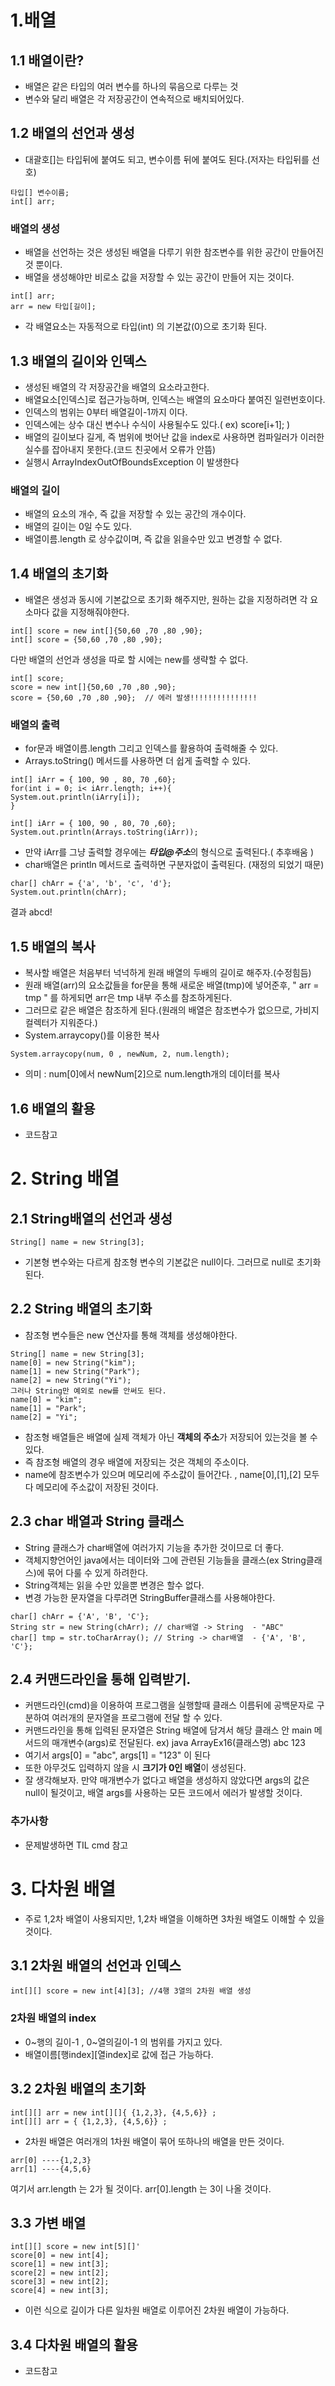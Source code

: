 # 1.배열
## 1.1 배열이란?
+ 배열은 같은 타입의 여러 변수를 하나의 묶음으로 다루는 것
+ 변수와 달리 배열은 각 저장공간이 연속적으로 배치되어있다.

## 1.2 배열의 선언과 생성
+ 대괄호[]는 타입뒤에 붙여도 되고, 변수이름 뒤에 붙여도 된다.(저자는 타입뒤를 선호)
```
타입[] 변수이름;
int[] arr;
```
### 배열의 생성
+ 배열을 선언하는 것은 생성된 배열을 다루기 위한 참조변수를 위한 공간이 만들어진것 뿐이다. 
+ 배열을 생성해야만 비로소 값을 저장할 수 있는 공간이 만들어 지는 것이다.
```
int[] arr;
arr = new 타입[길이];
```
+ 각 배열요소는 자동적으로 타입(int) 의 기본값(0)으로 초기화 된다.

## 1.3 배열의 길이와 인덱스
+ 생성된 배열의 각 저장공간을 배열의 요소라고한다.
+ 배열요소[인덱스]로 접근가능하며, 인덱스는 배열의 요소마다 붙여진 일련번호이다.
+ 인덱스의 범위는 0부터 배열길이-1까지 이다.
+ 인덱스에는 상수 대신 변수나 수식이 사용될수도 있다.( ex) score[i+1]; )
+ 배열의 길이보다 길게, 즉 범위에 벗어난 값을 index로 사용하면 컴파일러가 이러한 실수를 잡아내지 못한다.(코드 친곳에서 오류가 안뜸)
+ 실행시 ArrayIndexOutOfBoundsException 이 발생한다

### 배열의 길이
+ 배열의 요소의 개수, 즉 값을 저장할 수 있는 공간의 개수이다.
+ 배열의 길이는 0일 수도 있다.
+ 배열이름.length 로 상수값이며, 즉 값을 읽을수만 있고 변경할 수 없다.

## 1.4 배열의 초기화
+ 배열은 생성과 동시에 기본값으로 초기화 해주지만, 원하는 값을 지정하려면 각 요소마다 값을 지정해줘야한다.
```
int[] score = new int[]{50,60 ,70 ,80 ,90};
int[] score = {50,60 ,70 ,80 ,90};
```
다만 배열의 선언과 생성을 따로 할 시에는 new를 생략할 수 없다.
```
int[] score;
score = new int[]{50,60 ,70 ,80 ,90};
score = {50,60 ,70 ,80 ,90};  // 에러 발생!!!!!!!!!!!!!!!
```
### 배열의 출력
+ for문과 배열이름.length 그리고 인덱스를 활용하여 출력해줄 수 있다.
+ Arrays.toString() 메서드를 사용하면 더 쉽게 출력할 수 있다.
```
int[] iArr = { 100, 90 , 80, 70 ,60};
for(int i = 0; i< iArr.length; i++){
System.out.println(iArry[i]);
}
```
```
int[] iArr = { 100, 90 , 80, 70 ,60};
System.out.println(Arrays.toString(iArr));
```
+ 만약 iArr를 그냥 출력할 경우에는 ***타입@주소***의 형식으로 출력된다.( 추후배움 )
+ char배열은 println 메서드로 출력하면 구분자없이 출력된다. (재정의 되었기 때문)
```
char[] chArr = {'a', 'b', 'c', 'd'};
System.out.println(chArr);
```
결과 abcd!

## 1.5 배열의 복사
+ 복사할 배열은 처음부터 넉넉하게 원래 배열의 두배의 길이로 해주자.(수정힘듬)
+ 원래 배열(arr)의 요소값들을 for문을 통해 새로운 배열(tmp)에 넣어준후, " arr = tmp " 를 하게되면 arr은 tmp 내부 주소를 참조하게된다.
+ 그러므로 같은 배열은 참조하게 된다.(원래의 배열은 참조변수가 없으므로, 가비지컬렉터가 지워준다.)
+ System.arraycopy()를 이용한 복사
```
System.arraycopy(num, 0 , newNum, 2, num.length);
```
+ 의미 : num[0]에서 newNum[2]으로 num.length개의 데이터를 복사

## 1.6 배열의 활용
+ 코드참고

# 2. String 배열
## 2.1 String배열의 선언과 생성
```
String[] name = new String[3];
```
+ 기본형 변수와는 다르게 참조형 변수의 기본값은 null이다. 그러므로 null로 초기화 된다.

## 2.2 String 배열의 초기화
+ 참조형 변수들은 new 연산자를 통해 객체를 생성해야한다.
```
String[] name = new String[3];
name[0] = new String("kim");
name[1] = new String("Park");
name[2] = new String("Yi");
그러나 String만 예외로 new를 안써도 된다.
name[0] = "kim";
name[1] = "Park";
name[2] = "Yi";
```
+ 참조형 배열들은 배열에 실제 객체가 아닌 **객체의 주소**가 저장되어 있는것을 볼 수있다.
+ 즉 참조형 배열의 경우 배열에 저장되는 것은 객체의 주소이다.
+ name에 참조변수가 있으며 메모리에 주소값이 들어간다. , name[0],[1],[2] 모두다 메모리에 주소값이 저장된 것이다.

## 2.3 char 배열과 String 클래스
+ String 클래스가 char배열에 여러가지 기능을 추가한 것이므로 더 좋다.
+ 객체지향언어인 java에서는 데이터와 그에 관련된 기능들을 클래스(ex String클래스)에 묶어 다룰 수 있게 하려한다.
+ String객체는 읽을 수만 있을뿐 변경은 할수 없다.
+ 변경 가능한 문자열을 다루려면 StringBuffer클래스를 사용해야한다.
```
char[] chArr = {'A', 'B', 'C'};
String str = new String(chArr); // char배열 -> String  - "ABC"
char[] tmp = str.toCharArray(); // String -> char배열  - {'A', 'B', 'C'};
```

## 2.4 커맨드라인을 통해 입력받기.
+ 커맨드라인(cmd)을 이용하여 프로그램을 실행할때 클래스 이름뒤에 공백문자로 구분하여 여러개의 문자열을 프로그램에 전달 할 수 있다.
+ 커맨드라인을 통해 입력된 문자열은 String 배열에 담겨서 해당 클래스 안 main 메서드의 매개변수(args)로 전달된다.
ex) java ArrayEx16(클래스명) abc 123
+ 여기서 args[0] = "abc", args[1] = "123" 이 된다
+ 또한 아무것도 입력하지 않을 시 **크기가 0인 배열**이 생성된다.
+ 잘 생각해보자. 만약 매개변수가 없다고 배열을 생성하지 않았다면 args의 값은 null이 될것이고, 배열 args를 사용하는 모든 코드에서 에러가 발생할 것이다.
### 추가사항
+ 문제발생하면 TIL cmd 참고
 
# 3. 다차원 배열
+ 주로 1,2차 배열이 사용되지만, 1,2차 배열을 이해하면 3차원 배열도 이해할 수 있을 것이다.
## 3.1 2차원 배열의 선언과 인덱스
```
int[][] score = new int[4][3]; //4행 3열의 2차원 배열 생성
```
### 2차원 배열의 index
+ 0\~행의 길이-1 , 0\~열의길이-1 의 범위를 가지고 있다.
+ 배열이름\[행index\]\[열index\]로 값에 접근 가능하다.

## 3.2 2차원 배열의 초기화
```
int[][] arr = new int[][]{ {1,2,3}, {4,5,6}} ;
int[][] arr = { {1,2,3}, {4,5,6}} ;
```
+ 2차원 배열은 여러개의 1차원 배열이 묶어 또하나의 배열을 만든 것이다.
```
arr[0] ----{1,2,3}
arr[1] ----{4,5,6}
```
여기서 arr.length 는 2가 될 것이다. arr[0].length 는 3이 나올 것이다.

## 3.3 가변 배열
```
int[][] score = new int[5][]'
score[0] = new int[4];
score[1] = new int[3];
score[2] = new int[2];
score[3] = new int[2];
score[4] = new int[3];
```
+ 이런 식으로 길이가 다른 일차원 배열로 이루어진 2차원 배열이 가능하다.

## 3.4 다차원 배열의 활용
+ 코드참고
